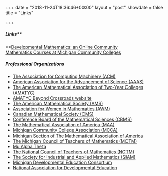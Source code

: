 +++
date = "2018-11-24T18:36:46+00:00"
layout = "post"
showdate = false
title = "Links"

+++
##### Links**  
  
**[Developmental Mathematics: an Online Community](http://dm-live.wikispaces.com/)  
[Mathematics Courses at Michigan Community Colleges](http://www-personal.umich.edu/\~vmesa/Community%20Colleges/CommunityColleges.html)  

##### Professional Organizations

* [The Association for Computing Machinery (ACM)](http://www.acm.org/)
* [American Association for the Advancement of Science (AAAS)](http://www.aaas.org/)
* [The American Mathematical Association of Two-Year Colleges (AMATYC)](http://www.amatyc.org/)
* [AMATYC Beyond Crossroads website](http://beyondcrossroads.matyc.org/)
* [The American Mathematical Society (AMS)](http://e-math.ams.org/)
* [Association for Women in Mathematics (AWM)](http://www.awm-math.org/)
* [Canadian Mathematical Society (CMS)](http://camel.math.ca/)
* [Conference Board of the Mathematical Sciences (CBMS)](http://www.cbmsweb.org/)
* [The Mathematical Association of America (MAA)](http://www.maa.org/)
* [Michigan Community College Association (MCCA)](http://www.mcca.org/)
* [Michigan Section of The Mathematical Association of America](http://sections.maa.org/michigan/)
* [The Michigan Council of Teachers of Mathematics (MCTM)](http://www.mictm.org/)
* [Mu Alpha Theta](http://www.mualphatheta.org/)
* [The National Council of Teachers of Mathematics (NCTM)](http://www.nctm.org/)
* [The Society for Industrial and Applied Mathematics (SIAM)](http://www.siam.org/)
* [Michigan Developmental Education Consortium](http://www.mdec.net/)
* [National Association for Developmental Education](http://www.nade.net/)